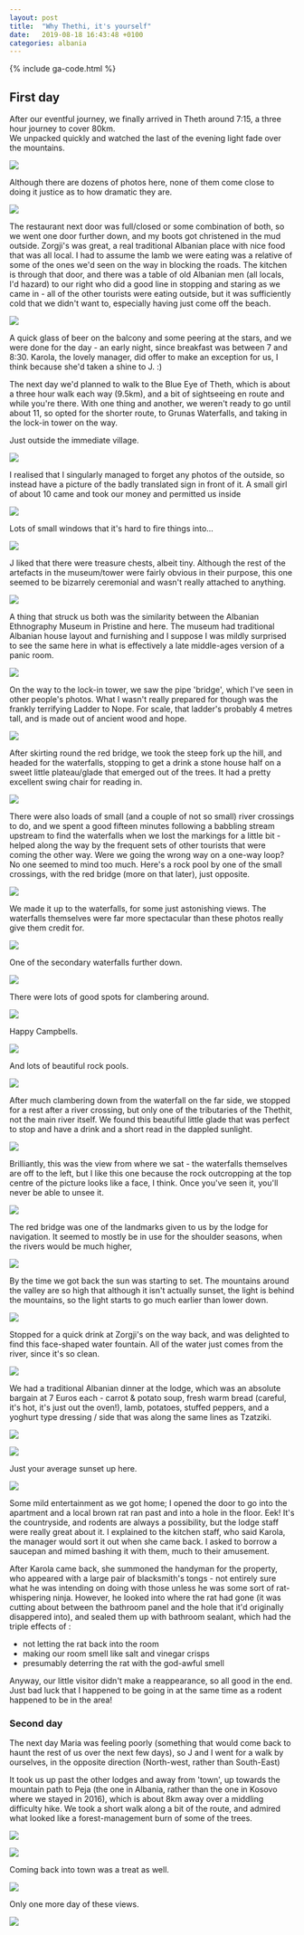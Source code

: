 ```yaml
---
layout: post
title:  "Why Thethi, it's yourself"
date:   2019-08-18 16:43:48 +0100
categories: albania 
---
```

{% include ga-code.html %}

## First day

After our eventful journey, we finally arrived in Theth around 7:15, a three hour journey to cover  80km.  
We unpacked quickly and watched the last of the evening light fade over the mountains. 


![](/assets/img/albania/thethi-mountain-range.jpg)


Although there are dozens of photos  here, none of them come close to doing it justice as to how dramatic they are.  

![](/assets/img/albania/thethi-valley-1.jpg)

The restaurant next door was full/closed or some combination of both, so we went one door further down, and my boots got 
christened in the mud outside.  Zorgji's was great, a real traditional Albanian place with nice food that was 
all local.  I had to assume the lamb we were eating was a relative of some of the ones we'd seen on the way in blocking the roads. 
The kitchen is through that door, and there was a table of old Albanian men (all locals, I'd hazard) to our right who did 
a good line in stopping and staring as we came in - all of the other tourists were eating outside, but it was
sufficiently cold that we didn't want to, especially having just come off the beach. 

![](/assets/img/albania/thethi-zorgji-interior.jpg)

A quick glass of beer on the balcony and some peering at the stars, and we were done for the day - an early night, 
since breakfast was between 7 and 8:30.  Karola, the lovely manager, did offer to make an exception for us, I think 
because she'd taken a shine to J. :)


The next day we'd planned to walk to the Blue Eye of Theth, which is about a three hour walk each way (9.5km), and a bit of 
sightseeing en route and while you're there.  With one thing and another, we weren't ready to go until about 11, 
so opted for the shorter route, to Grunas Waterfalls, and taking in the lock-in tower on the way.  

Just outside the immediate village.

![](/assets/img/albania/thethi-j-bridge.jpg)

I realised that I singularly managed to forget any photos of the outside, so instead have a picture of the badly 
translated sign in front of it.  A small girl of about 10 came and took our money and permitted us inside 

![](/assets/img/albania/thethi-defense-tower.jpg)

Lots of small windows that it's hard to fire things into...

![](/assets/img/albania/thethi-lock-in.jpg)

J liked that there were treasure chests, albeit tiny.  Although the rest of the artefacts in the museum/tower were 
fairly obvious in their purpose, this one seemed to be bizarrely ceremonial and wasn't really attached to anything. 

![](/assets/img/albania/thethi-defense-tower-k.jpg)

A thing that struck us both was the similarity between the Albanian Ethnography Museum in Pristine and here. The museum had traditional 
Albanian house layout and furnishing and I suppose I was mildly surprised to see the same here in 
what is effectively a late middle-ages version of a panic room.
 
![](/assets/img/albania/thethi-defense-tower-m.jpg)

On the way to the lock-in tower, we saw the pipe 'bridge', which I've seen in other people's photos.  What I 
wasn't really prepared for though was the frankly terrifying Ladder to Nope.  For scale, that ladder's probably 4 metres
tall, and is made out of ancient wood and hope.  

![](/assets/img/albania/thethi-ladder-to-nope.jpg)

After skirting round the red bridge, we took the steep fork up the hill, and headed for the waterfalls, stopping
to get a drink a stone house half on a sweet little plateau/glade that emerged out of the trees.  It had a pretty
excellent swing chair for reading in.  

![](/assets/img/albania/thethi-j-reading-chair.jpg)

There were also loads of small (and a couple of not so small) river crossings to do, and we spent a good fifteen minutes
following a babbling stream upstream to find the waterfalls when we lost the markings for a little bit - helped 
along the way by the frequent sets of other tourists that were coming the other way.  Were we going the wrong 
way on a one-way loop?  No one seemed to mind too much.  Here's a rock pool by one of the small crossings, with the 
red bridge (more on that later), just opposite. 
 
![](/assets/img/albania/thethi-rock-pools.jpg)

We made it up to the waterfalls, for some just astonishing views.  The waterfalls themselves were far more spectacular 
than these photos really give them credit for. 

![](/assets/img/albania/thethi-grunas-waterfall.jpg)

One of the secondary waterfalls further down. 

![](/assets/img/albania/thethi-grunas-waterfall-2.jpg)

There were lots of good spots for clambering around.

![](/assets/img/albania/thethi-grunas-waterfall-clambering.jpg)

Happy Campbells.

![](/assets/img/albania/thethi-grunas-waterfall-m-and-j.jpg)

And lots of beautiful rock pools.

![](/assets/img/albania/thethi-rock-pools.jpg)

After much clambering down from the waterfall on the far side, we stopped for a rest after a river crossing, 
but only one of the tributaries of the Thethit, not the main river itself.  We found this beautiful little glade 
that was perfect to stop and have a drink and a short read in the dappled sunlight. 

![](/assets/img/albania/thethi-reading-glade.jpg)

Brilliantly, this was the view from where we sat - the waterfalls themselves are off to the left, but I like 
this one because the rock outcropping at the top centre of the picture looks like a face, I think.  Once you've 
seen it, you'll never be able to unsee it.  

![](/assets/img/albania/thethi-rockface-valley.jpg)

The red bridge was one of the landmarks given to us by the lodge for navigation.  It seemed to mostly be in use
for the shoulder seasons, when the rivers would be much higher, 

![](/assets/img/albania/thethi-red-bridge-1.jpg)

By the time we got back the sun was starting to set.  The mountains around the valley are so high that although it 
isn't actually sunset, the light is behind the mountains, so the light starts to go much earlier than lower down.

![](/assets/img/albania/thethi-river-view-2.jpg)

Stopped for a quick drink at Zorgji's on the way back, and was delighted to find this face-shaped water fountain. 
All of the water just comes from the river, since it's so clean. 

![](/assets/img/albania/thethi-zorgji-water-fountain.jpg)

We had a traditional Albanian dinner at the lodge, which was an absolute bargain at 7 Euros each - 
carrot & potato soup, fresh warm bread (careful, it's hot, it's just out the oven!), lamb, potatoes, stuffed peppers,
 and a yoghurt type dressing / side that was along the same lines as Tzatziki. 
  
![](/assets/img/albania/thethi-dinner-logu-i-harushave.jpg)


![](/assets/img/albania/thethi-j-and-chris.jpg)

Just your average sunset up here. 

![](/assets/img/albania/thethi-sun-setting.jpg)

Some mild entertainment as we got home; I opened the door to go into the apartment and a local brown rat ran past and into a hole 
in the floor.  Eek!  It's the countryside, and rodents are always a possibility, but the lodge staff were really great about it. I explained 
to the kitchen staff, who said Karola, the manager would sort it out when she came back.  I asked to borrow a saucepan and mimed
bashing it with them, much to their amusement.  

After Karola came back, she summoned the handyman for the property, who appeared with a large pair of blacksmith's
tongs - not entirely sure what he was intending on doing with those unless he was some sort of rat-whispering ninja. However, he
looked into where the rat had gone (it was cutting about between the bathroom panel and the hole that it'd originally disappered into), 
and sealed them up with bathroom sealant, which had the triple effects of : 
* not letting the rat back into the room
* making our room smell like salt and vinegar crisps 
* presumably deterring the rat with the god-awful smell 

Anyway, our little visitor didn't make a reappearance, so all good in the end.  Just bad luck that I happened to be going in at the 
same time as a rodent happened to be in the area! 


### Second day

The next day Maria was feeling poorly (something that would come back to haunt the rest of us over the next few days), 
so J and I went for a walk by ourselves, in the opposite direction (North-west, rather than South-East)

It took us up past the other lodges and away from 'town', up towards the mountain path to Peja (the one in Albania, rather than 
the one in Kosovo where we stayed in 2016), which is about 8km away over a middling difficulty hike.  We took a short walk 
along a bit of the route, and admired what looked like a forest-management burn of some of the trees. 


![](/assets/img/albania/thethi-burnt-trees.jpg)

![](/assets/img/albania/thethi-burnt-tree-2.jpg)


Coming back into town was a treat as well.  

![](/assets/img/albania/thethi-hill-path.jpg)

Only one more day of these views. 

![](/assets/img/albania/thethi-path-to-town.jpg)

